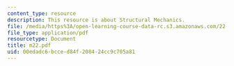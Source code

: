 ```yaml
---
content_type: resource
description: This resource is about Structural Mechanics.
file: /media/https%3A/open-learning-course-data-rc.s3.amazonaws.com/22-314j-structural-mechanics-in-nuclear-power-technology-fall-2006/00edadc6bcced84f208424cc9c705a81_m22.pdf
file_type: application/pdf
resourcetype: Document
title: m22.pdf
uid: 00edadc6-bcce-d84f-2084-24cc9c705a81
---
```


